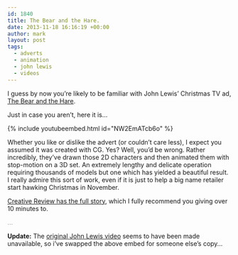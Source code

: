 ```yaml
---
id: 1840
title: The Bear and the Hare.
date: 2013-11-18 16:16:19 +00:00
author: mark
layout: post
tags:
  - adverts
  - animation
  - john lewis
  - videos
---
```

I guess by now you&#8217;re likely to be familiar with John Lewis&#8217; Christmas TV ad, [The Bear and the Hare](http://www.johnlewis.com/inspiration-and-advice/az-of-christmas/bear-and-hare).

Just in case you aren&#8217;t, here it is&#8230;

{% include youtubeembed.html id="NW2EmATcb6o" %}

Whether you like or dislike the advert (or couldn&#8217;t care less), I expect you assumed it was created with CG. Yes? Well, you&#8217;d be wrong. Rather incredibly, they&#8217;ve drawn those 2D characters and then animated them with stop-motion on a 3D set. An extremely lengthy and delicate operation requiring thousands of models but one which has yielded a beautiful result. I really admire this sort of work, even if it is just to help a big name retailer start hawking Christmas in November.

[Creative Review has the full story](http://www.creativereview.co.uk/cr-blog/2013/november/behind-the-scenes-on-the-john-lewis-christmas-ad), which I fully recommend you giving over 10 minutes to.

<span style="color: #999999;">&#8230;</span>

**Update:** The [original John Lewis video](http://www.youtube.com/watch?v=XqWig2WARb0) seems to have been made unavailable, so i&#8217;ve swapped the above embed for someone else&#8217;s copy&#8230;
